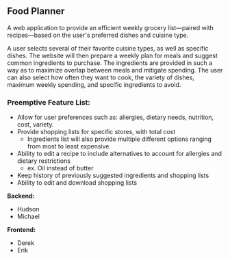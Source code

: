 ## Food Planner

A web application to provide an efficient weekly grocery list—paired with recipes—based on the user's preferred dishes and cuisine type.

A user selects several of their favorite cuisine types, as well as specific dishes. The website will then prepare a weekly plan for meals and suggest common ingredients to purchase. The ingredients are provided in such a way as to maximize overlap between meals and mitigate spending. The user can also select how often they want to cook, the variety of dishes, maximum weekly spending, and specific ingredients to avoid.

### Preemptive Feature List:
- Allow for user preferences such as: allergies, dietary needs, nutrition, cost, variety.
- Provide shopping lists for specific stores, with total cost
    - Ingredients list will also provide multiple different options ranging from most to least expensive
- Ability to edit a recipe to include alternatives to account for allergies and dietary restrictions
    - ex. Oil instead of butter
- Keep history of previously suggested ingredients and shopping lists
- Ability to edit and download shopping lists

**Backend:**
- Hudson
- Michael

**Frontend:**
- Derek
- Erik

